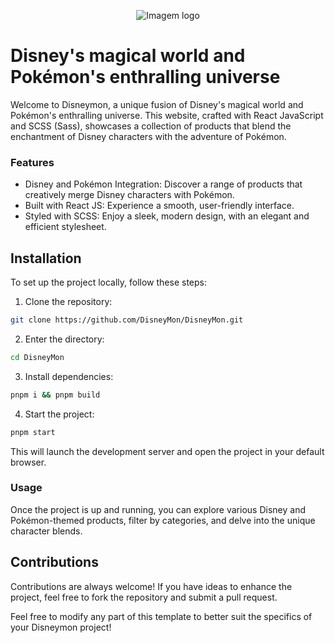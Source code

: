 

<p align="center">
  <img src="https://i.imgur.com/ojneFe5.png" alt="Imagem logo" />
</p>


# Disney's magical world and Pokémon's enthralling universe

Welcome to Disneymon, a unique fusion of Disney's magical world and Pokémon's enthralling universe. This website, crafted with React JavaScript and SCSS (Sass), showcases a collection of products that blend the enchantment of Disney characters with the adventure of Pokémon.

### Features

* Disney and Pokémon Integration: Discover a range of products that creatively merge Disney characters with Pokémon.
* Built with React JS: Experience a smooth, user-friendly interface.
* Styled with SCSS: Enjoy a sleek, modern design, with an elegant and efficient stylesheet.

## Installation

To set up the project locally, follow these steps:

1. Clone the repository:
```bash
git clone https://github.com/DisneyMon/DisneyMon.git
```
2. Enter the directory: 
```bash
cd DisneyMon
```
3. Install dependencies:
```bash
pnpm i && pnpm build
```
4. Start the project:
```bash
pnpm start
``` 
This will launch the development server and open the project in your default browser.

### Usage
Once the project is up and running, you can explore various Disney and Pokémon-themed products, filter by categories, and delve into the unique character blends.

## Contributions
Contributions are always welcome! If you have ideas to enhance the project, feel free to fork the repository and submit a pull request.

Feel free to modify any part of this template to better suit the specifics of your Disneymon project!






